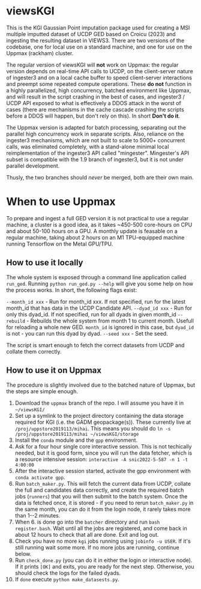 # viewsKGI

This is the KGI Gaussian Point imputation package used for creating a MSI multiple imputted dataset of UCDP GED based on Croicu (2023) and ingesting the resulting dataset in VIEWS3. There are two versions of the codebase, one for local use on a standard machine, and one for use on the Uppmax (rackham) cluster. 

The regular version of viewsKGI will **not** work on Uppmax: the regular version depends on real-time API calls to UCDP, on the client-server nature of ingester3 and on a local cache buffer to speed client-server interactions and preempt some repeated compute operations. These **do not** function in a highly parallelized, high concurrency, batched environment like Uppmax, and will result in the script crashing in the best of cases, and ingester3 / UCDP API exposed to what is effectively a DDOS attack in the worst of cases (there are mechanisms in the cache cascade crashing the scripts before a DDOS will happen, but don't rely on this). In short **Don't do it**.

The Uppmax version is adapted for batch processing, separating out the parallel high concurrency work in separate scripts. Also, reliance on the ingester3 mechanisms, which are not built to scale to 5000+ concurrent calls, was eliminated completely, with a stand-alone minimal local reimplementation of the ingester3 API called "mingester". Mingester's API subset is compatible with the 1.9 branch of ingester3, but it is not under parallel development. 

Thusly, the two branches should *never* be merged, both are their own main.

# When to use Uppmax

To prepare and ingest a full GED version it is not practical to use a regular machine, a cluster is a good idea, as it takes ~450-500 core-hours on CPU and about 50-100 hours on a GPU. A monthly update is feasable on a regular machine, taking about 2 hours on an M1 TPU-equipped machine running Tensorflow on the Metal GPU/TPU.

## How to use it locally

The whole system is exposed through a command line application called `run_ged`. Running `python run_ged.py --help` will give you some help on how the process works. In short, the following flags exist:

`--month_id xxx` - Run for month_id xxx. If not specified, run for the latest month_id that has data in the UCDP Candidate API.
`--dyad_id xxx` - Run for only this dyad_id. If not specified, run for all dyads in given month_id
`--rebuild` - Rebuilds the whole system from month 1 to current month. Usefull for reloading a whole new GED. `month_id` is ignored in this case, but `dyad_id` is not - you can run this dyad by dyad.
`--seed xxx` - Set the seed.

The script is smart enough to fetch the correct datasets from UCDP and collate them correctly.


## How to use it on Uppmax

The procedure is slightly involved due to the batched nature of Uppmax, but the steps are simple enough.

1. Download the `uppmax` branch of the repo. I will assume you have it in  `~/viewsKGI/`
2. Set up a symlink to the project directory containing the data storage required for KGI (i.e. the GADM geopackage(s)). These currently live at `/proj/uppstore2019113/mihai`. This means you should do `ln -s /proj/uppstore2019113/mihai ~/viewsKGI/storage`
3. Install the `conda` module and the `gpp` environment.
4. Ask for a four hour single core interactive session. This is not techically needed, but it is good form, since you will run the data fetcher, which is a resource intensive session: `interactive -A snic2022-5-587 -n 1 -t 4:00:00`
5. After the interactive session started, activate the gpp environment with `conda activate gpp`.
6. Run `batch_maker.py`. This will fetch the current data from UCDP, collate the full and candidates data correctly, and create the required batch jobs (`runners`) that you will then submit to the batch system. Once the data is fetched once, it is stored - if you need to rerun `batch_maker.py` in the same month, you can do it from the login node, it rarely takes more than 1--2 minutes.
7. When 6. is done go into the `batcher` directory and run `bash register.bash`. Wait until all the jobs are registered, and come back in about 12 hours to check that all are done. Exit and log out.
8. Check you have no more `kgi` jobs running using `jobinfo -u USER`. If it's still running wait some more. If no more jobs are running, continue below.
9. Run `check_done.py` (you can do it in either the login or interactive node). If it prints `[OK]` and exits, you are ready for the next step. Otherwise, you should check the logs for the failed dyads. 
10. If `done` execute `python make_datasests.py`.

